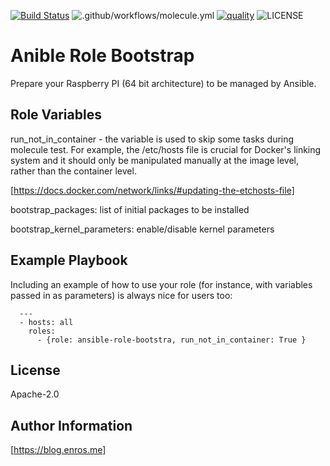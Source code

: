 [![Build Status](https://travis-ci.com/enr0s/ansible-role-bootstrap.svg?branch=master)](https://travis-ci.com/enr0s/ansible-role-bootstrap)
![.github/workflows/molecule.yml](https://github.com/enr0s/ansible-role-bootstrap/workflows/.github/workflows/molecule.yml/badge.svg)
[![quality](https://img.shields.io/ansible/quality/49604)](https://galaxy.ansible.com/enr0s/ansible-role-bootstrap)
![LICENSE](https://img.shields.io/github/license/enr0s/ansible-role-bootstrap)

Anible Role Bootstrap
=========
Prepare your Raspberry PI (64 bit architecture) to be managed by Ansible.


Role Variables
--------------

run_not_in_container - the variable is used to skip some tasks during molecule test. For example, the /etc/hosts file is crucial for Docker's linking system and it should only be manipulated manually at the image level, rather than the container level.

[https://docs.docker.com/network/links/#updating-the-etchosts-file]

bootstrap_packages: list of initial packages to be installed

bootstrap_kernel_parameters: enable/disable kernel parameters

Example Playbook
----------------

Including an example of how to use your role (for instance, with variables passed in as parameters) is always nice for users too:

```
  ---
  - hosts: all
    roles:
      - {role: ansible-role-bootstra, run_not_in_container: True }
```

License
-------

Apache-2.0


Author Information
------------------

[https://blog.enros.me]
